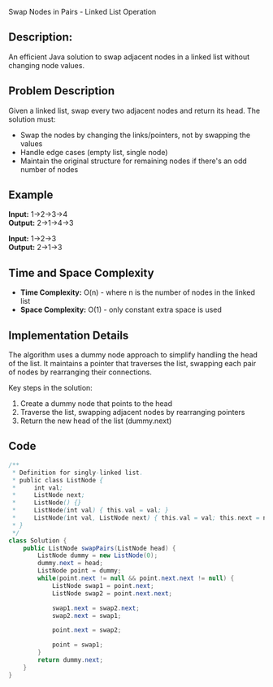 Swap Nodes in Pairs - Linked List Operation

## Description:
An efficient Java solution to swap adjacent nodes in a linked list without changing node values.

## Problem Description

Given a linked list, swap every two adjacent nodes and return its head. The solution must:
- Swap the nodes by changing the links/pointers, not by swapping the values
- Handle edge cases (empty list, single node)
- Maintain the original structure for remaining nodes if there's an odd number of nodes

## Example

**Input:** 1->2->3->4  
**Output:** 2->1->4->3

**Input:** 1->2->3  
**Output:** 2->1->3

## Time and Space Complexity

- **Time Complexity:** O(n) - where n is the number of nodes in the linked list
- **Space Complexity:** O(1) - only constant extra space is used

## Implementation Details

The algorithm uses a dummy node approach to simplify handling the head of the list. It maintains a pointer that traverses the list, swapping each pair of nodes by rearranging their connections.

Key steps in the solution:
1. Create a dummy node that points to the head
2. Traverse the list, swapping adjacent nodes by rearranging pointers
3. Return the new head of the list (dummy.next)

## Code

```java
/**
 * Definition for singly-linked list.
 * public class ListNode {
 *     int val;
 *     ListNode next;
 *     ListNode() {}
 *     ListNode(int val) { this.val = val; }
 *     ListNode(int val, ListNode next) { this.val = val; this.next = next; }
 * }
 */
class Solution {
    public ListNode swapPairs(ListNode head) {
        ListNode dummy = new ListNode(0);
        dummy.next = head;
        ListNode point = dummy;
        while(point.next != null && point.next.next != null) {
            ListNode swap1 = point.next;
            ListNode swap2 = point.next.next;

            swap1.next = swap2.next;
            swap2.next = swap1;

            point.next = swap2;

            point = swap1;
        }
        return dummy.next;
    }
}
```
